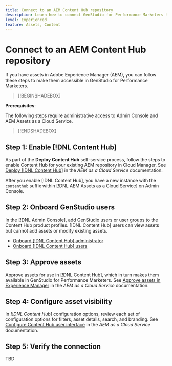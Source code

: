 ```yaml
---
title: Connect to an AEM Content Hub repository
description: Learn how to connect GenStudio for Performance Marketers to an Adobe Experience Manager (AEM) Content Hub repository and leverage existing approved content.
level: Experienced
feature: Assets, Content
---
```

# Connect to an AEM Content Hub repository

If you have assets in Adobe Experience Manager (AEM), you can follow these steps to make them accessible in GenStudio for Performance Marketers.

>[!BEGINSHADEBOX]

**Prerequisites**:

The following steps require administrative access to Admin Console and AEM Assets as a Cloud Service.

>[!ENDSHADEBOX]

## Step 1: Enable [!DNL Content Hub]

As part of the **Deploy Content Hub** self-service process, follow the steps to enable Content Hub for your existing AEM repository in Cloud Manager. See [Deploy [!DNL Content Hub]](https://experienceleague.adobe.com/en/docs/experience-manager-cloud-service/content/assets/content-hub/deploy-content-hub) in the _AEM as a Cloud Service_ documentation.

After you enable [!DNL Content Hub], you have a new instance with the `contenthub` suffix within [!DNL AEM Assets as a Cloud Service] on Admin Console.

## Step 2: Onboard GenStudio users

In the [!DNL Admin Console], add GenStudio users or user groups to the Content Hub product profiles. [!DNL Content Hub] users can view assets but cannot add assets or modify existing assets.

- [Onboard [!DNL Content Hub] administrator](https://experienceleague.adobe.com/en/docs/experience-manager-cloud-service/content/assets/content-hub/deploy-content-hub#onboard-content-hub-administrator)
- [Onboard [!DNL Content Hub] users](https://experienceleague.adobe.com/en/docs/experience-manager-cloud-service/content/assets/content-hub/deploy-content-hub#onboard-content-hub-users)

## Step 3: Approve assets

Approve assets for use in [!DNL Content Hub], which in turn makes them available in GenStudio for Performance Marketers. See [Approve assets in Experience Manager](https://experienceleague.adobe.com/en/docs/experience-manager-cloud-service/content/assets/dynamicmedia/dynamic-media-open-apis/approve-assets) in the _AEM as a Cloud Service_ documentation.

## Step 4: Configure asset visibility

In _[!DNL Content Hub]_ configuration options, review each set of configuration options for filters, asset details, search, and branding. See [Configure Content Hub user interface](https://experienceleague.adobe.com/en/docs/experience-manager-cloud-service/content/assets/content-hub/configure-content-hub-ui-options) in the _AEM as a Cloud Service_ documentation.

## Step 5: Verify the connection

TBD
